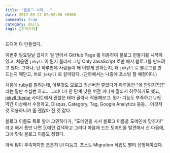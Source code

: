 ```yaml
---
title: "블로그 시작..."
date: 2017-09-22 09:52:00 +0900
comments: true
category: daily
tags: [끄적끄적]
---
```


드디어 다 만들었다.

이번주 일요일날 갑자기 필 받아서 GitHub Page 를 이용하여 블로그 만들기를 시작하였고,
처음엔 `jekyll` 이 뭔지 몰라서 그냥 Only JavaScript 로만 해서 블로그를 만드려고 했다.
그러나, 단 하루만에 사람들이 왜 이렇게 안하는지, 왜 `jekyll` 로 블로그를 만드는지 깨닫고, 바로 `jekyll` 로 갈아탔다.
(관련해서는 나중에 포스팅 할 예정이다.)

처음에 ruby를 깔려는데, 아무것도 모르고 최신버전 깔았다가 하루동안 "왜 안되지?!?!" 라는 말만 수십번 하고...
그러다가 한 단계 낮은 버전 까니까 잘되서 허무하기도 했고,
[jekyll theme](http://jekyllthemes.org/) 사이트에서 괜찮은 테마 골라서 적용해보고,
뭔가 기능도 부족하고 UI도 약간 이상해서 수정하고, Disqus, Category, Tag, Google Analytics 등등... 이것저것 적용하니까 좀 괜찮아 진 것 같다.

블로그 이름도 뭐로 할까 고민하다가, "도메인을 사서 블로그 이름을 도메인에 맞추자!" 라고 해서 틈만 나면 도메인 검색하고
그러다 마음에 드는 도메인을 발견해서 산 다음에, 그에 맞춰 블로그 이름도 정했다.

아직 많이 부족하지만 틈틈히 UI 다듬고, 포스트 Migration 작업도 빨리 진행해야겠다.
